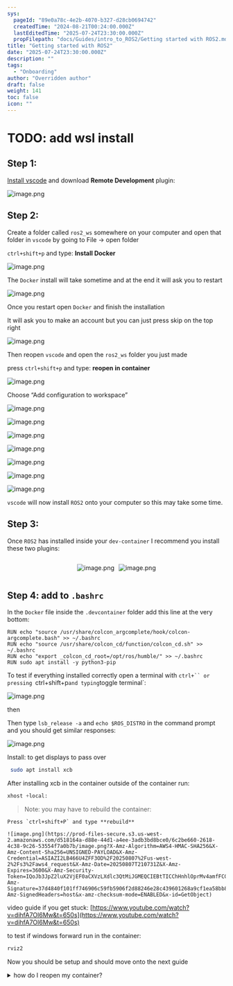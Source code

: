 ```yaml
---
sys:
  pageId: "89e0a78c-4e2b-4070-b327-d28cb0694742"
  createdTime: "2024-08-21T00:24:00.000Z"
  lastEditedTime: "2025-07-24T23:30:00.000Z"
  propFilepath: "docs/Guides/intro_to_ROS2/Getting started with ROS2.md"
title: "Getting started with ROS2"
date: "2025-07-24T23:30:00.000Z"
description: ""
tags:
  - "Onboarding"
author: "Overridden author"
draft: false
weight: 141
toc: false
icon: ""
---
```


# TODO: add wsl install

## Step 1:

[Install vscode](https://code.visualstudio.com/download) and download **Remote Development** plugin:

![image.png](https://prod-files-secure.s3.us-west-2.amazonaws.com/d518164a-d88e-44d1-a4ee-3adb3bd8bce0/efb52993-1881-4a40-b95e-6f020334f022/image.png?X-Amz-Algorithm=AWS4-HMAC-SHA256&X-Amz-Content-Sha256=UNSIGNED-PAYLOAD&X-Amz-Credential=ASIAZI2LB466TLP46VMU%2F20250807%2Fus-west-2%2Fs3%2Faws4_request&X-Amz-Date=20250807T210728Z&X-Amz-Expires=3600&X-Amz-Security-Token=IQoJb3JpZ2luX2VjEF0aCXVzLXdlc3QtMiJHMEUCIQDlFct2KmDtZmESagHvcNyiLKp76wfkSFfebSNPf%2FDRYAIgZUZzDs1bm0N4lHuY11hdr1ZQJi1cjKogWRiy%2BFEj1DcqiAQIlf%2F%2F%2F%2F%2F%2F%2F%2F%2F%2FARAAGgw2Mzc0MjMxODM4MDUiDHYheed5oY6kmdPGcircAxbg3owcgVvdKws2DgQ%2F9tg2tPtCmCNdNlI3TF1lfcrTpz7OpRSVw6QHGA9J7W2i25DngB1xnGSEYMVCbUpUntfI40Q%2F%2BezVggyRCJFJ0G1ygp5MG%2BSGv6YLtFoBab8oXzHki5spaeJhuwsUW2tNlbQPo%2FdrINIhK%2FNDH1xIvr8lM4TR7JF%2FhkaPL3o52Dhc0PARFKW8L%2B2rKBtkkCvUOSZT2yUufNk8zfizTDDEGNSgvBqsOp9eCtkZKgdSfn3qteViepyQy6Ju15sRre8tscRouVw9wxEDtgdWOIkH%2B0lLPnSQsfYxIZFT%2FJ3kiLqf8o3f0DmsgFFxvSdyKHEJffHaZYZl30dUFt6kUwPiDDwHgUHkUS37dKe%2FViNbz%2BR0Thjz5MBBBa2yfCsM0MBoHB%2FROF%2FyNGSe2lOdp%2FAYWweSXt9nr6c9Dujh3vGBq0CsRUjZWMLW%2FX1Cu9URJ7dYqk8DCWPtPJzVCgdB0N1qBi%2FOpXkOdGl10SfRm6k5yVSrDH7tW70qbKs76rWtobifX6uROvs0D8ShAJO6cccTI9YBM0hb8ENRBTpN8z7O%2FoKx7nNFtrBu8e1vZhZOfMjz7GXnaqHFv3neHuepc3qCqTcuLWxclIPXajqrQlC3ML%2BU1MQGOqUBGkxjKVE9jluodGRWOqWJ09EMIMYJsJFOrPl7NXNEqUjrPF%2F2H9GGlYL2ZQ1WJ%2FAmUWApb%2BJXTeKn4qheP4PC226XdYce2yhmljF7RriSJSFQjE%2B9o%2B%2Bd8X9OQQ%2FZ8%2BgRyd7E2GNyC7%2FQfgJrFv%2FPlNhVdgvjmRMeAByk%2Fo4zOIdLZJzyNjqPQgtPlhNQp00gqLhrBGuHyg%2FlOvUxO6epFeTsR%2BnH&X-Amz-Signature=e569cb68a3a934081b0a977e3b41e8aac9a47beafc83a644cf79ee94eb9d2615&X-Amz-SignedHeaders=host&x-amz-checksum-mode=ENABLED&x-id=GetObject)

## Step 2:

Create a folder called `ros2_ws` somewhere on your computer and open that folder in `vscode` by going to File → open folder 

`ctrl+shift+p` and type: **Install Docker**

![image.png](https://prod-files-secure.s3.us-west-2.amazonaws.com/d518164a-d88e-44d1-a4ee-3adb3bd8bce0/2269dc0e-1cd5-47ff-bceb-c04ad9b2eab0/image.png?X-Amz-Algorithm=AWS4-HMAC-SHA256&X-Amz-Content-Sha256=UNSIGNED-PAYLOAD&X-Amz-Credential=ASIAZI2LB466TLP46VMU%2F20250807%2Fus-west-2%2Fs3%2Faws4_request&X-Amz-Date=20250807T210728Z&X-Amz-Expires=3600&X-Amz-Security-Token=IQoJb3JpZ2luX2VjEF0aCXVzLXdlc3QtMiJHMEUCIQDlFct2KmDtZmESagHvcNyiLKp76wfkSFfebSNPf%2FDRYAIgZUZzDs1bm0N4lHuY11hdr1ZQJi1cjKogWRiy%2BFEj1DcqiAQIlf%2F%2F%2F%2F%2F%2F%2F%2F%2F%2FARAAGgw2Mzc0MjMxODM4MDUiDHYheed5oY6kmdPGcircAxbg3owcgVvdKws2DgQ%2F9tg2tPtCmCNdNlI3TF1lfcrTpz7OpRSVw6QHGA9J7W2i25DngB1xnGSEYMVCbUpUntfI40Q%2F%2BezVggyRCJFJ0G1ygp5MG%2BSGv6YLtFoBab8oXzHki5spaeJhuwsUW2tNlbQPo%2FdrINIhK%2FNDH1xIvr8lM4TR7JF%2FhkaPL3o52Dhc0PARFKW8L%2B2rKBtkkCvUOSZT2yUufNk8zfizTDDEGNSgvBqsOp9eCtkZKgdSfn3qteViepyQy6Ju15sRre8tscRouVw9wxEDtgdWOIkH%2B0lLPnSQsfYxIZFT%2FJ3kiLqf8o3f0DmsgFFxvSdyKHEJffHaZYZl30dUFt6kUwPiDDwHgUHkUS37dKe%2FViNbz%2BR0Thjz5MBBBa2yfCsM0MBoHB%2FROF%2FyNGSe2lOdp%2FAYWweSXt9nr6c9Dujh3vGBq0CsRUjZWMLW%2FX1Cu9URJ7dYqk8DCWPtPJzVCgdB0N1qBi%2FOpXkOdGl10SfRm6k5yVSrDH7tW70qbKs76rWtobifX6uROvs0D8ShAJO6cccTI9YBM0hb8ENRBTpN8z7O%2FoKx7nNFtrBu8e1vZhZOfMjz7GXnaqHFv3neHuepc3qCqTcuLWxclIPXajqrQlC3ML%2BU1MQGOqUBGkxjKVE9jluodGRWOqWJ09EMIMYJsJFOrPl7NXNEqUjrPF%2F2H9GGlYL2ZQ1WJ%2FAmUWApb%2BJXTeKn4qheP4PC226XdYce2yhmljF7RriSJSFQjE%2B9o%2B%2Bd8X9OQQ%2FZ8%2BgRyd7E2GNyC7%2FQfgJrFv%2FPlNhVdgvjmRMeAByk%2Fo4zOIdLZJzyNjqPQgtPlhNQp00gqLhrBGuHyg%2FlOvUxO6epFeTsR%2BnH&X-Amz-Signature=6511d0d4f983312e197bc3d81b938fecc8bea258431c00bbfd60543315590050&X-Amz-SignedHeaders=host&x-amz-checksum-mode=ENABLED&x-id=GetObject)

The `Docker` install will take sometime and at the end it will ask you to restart

![image.png](https://prod-files-secure.s3.us-west-2.amazonaws.com/d518164a-d88e-44d1-a4ee-3adb3bd8bce0/ed233f78-be33-4b1f-b89c-9c346c0e961e/image.png?X-Amz-Algorithm=AWS4-HMAC-SHA256&X-Amz-Content-Sha256=UNSIGNED-PAYLOAD&X-Amz-Credential=ASIAZI2LB466TLP46VMU%2F20250807%2Fus-west-2%2Fs3%2Faws4_request&X-Amz-Date=20250807T210728Z&X-Amz-Expires=3600&X-Amz-Security-Token=IQoJb3JpZ2luX2VjEF0aCXVzLXdlc3QtMiJHMEUCIQDlFct2KmDtZmESagHvcNyiLKp76wfkSFfebSNPf%2FDRYAIgZUZzDs1bm0N4lHuY11hdr1ZQJi1cjKogWRiy%2BFEj1DcqiAQIlf%2F%2F%2F%2F%2F%2F%2F%2F%2F%2FARAAGgw2Mzc0MjMxODM4MDUiDHYheed5oY6kmdPGcircAxbg3owcgVvdKws2DgQ%2F9tg2tPtCmCNdNlI3TF1lfcrTpz7OpRSVw6QHGA9J7W2i25DngB1xnGSEYMVCbUpUntfI40Q%2F%2BezVggyRCJFJ0G1ygp5MG%2BSGv6YLtFoBab8oXzHki5spaeJhuwsUW2tNlbQPo%2FdrINIhK%2FNDH1xIvr8lM4TR7JF%2FhkaPL3o52Dhc0PARFKW8L%2B2rKBtkkCvUOSZT2yUufNk8zfizTDDEGNSgvBqsOp9eCtkZKgdSfn3qteViepyQy6Ju15sRre8tscRouVw9wxEDtgdWOIkH%2B0lLPnSQsfYxIZFT%2FJ3kiLqf8o3f0DmsgFFxvSdyKHEJffHaZYZl30dUFt6kUwPiDDwHgUHkUS37dKe%2FViNbz%2BR0Thjz5MBBBa2yfCsM0MBoHB%2FROF%2FyNGSe2lOdp%2FAYWweSXt9nr6c9Dujh3vGBq0CsRUjZWMLW%2FX1Cu9URJ7dYqk8DCWPtPJzVCgdB0N1qBi%2FOpXkOdGl10SfRm6k5yVSrDH7tW70qbKs76rWtobifX6uROvs0D8ShAJO6cccTI9YBM0hb8ENRBTpN8z7O%2FoKx7nNFtrBu8e1vZhZOfMjz7GXnaqHFv3neHuepc3qCqTcuLWxclIPXajqrQlC3ML%2BU1MQGOqUBGkxjKVE9jluodGRWOqWJ09EMIMYJsJFOrPl7NXNEqUjrPF%2F2H9GGlYL2ZQ1WJ%2FAmUWApb%2BJXTeKn4qheP4PC226XdYce2yhmljF7RriSJSFQjE%2B9o%2B%2Bd8X9OQQ%2FZ8%2BgRyd7E2GNyC7%2FQfgJrFv%2FPlNhVdgvjmRMeAByk%2Fo4zOIdLZJzyNjqPQgtPlhNQp00gqLhrBGuHyg%2FlOvUxO6epFeTsR%2BnH&X-Amz-Signature=821a993b516284091c0af7682f64e6b7cb99ec42c900a4f900e33197c3e43c57&X-Amz-SignedHeaders=host&x-amz-checksum-mode=ENABLED&x-id=GetObject)

Once you restart open `Docker` and finish the installation

It will ask you to make an account but you can just press skip on the top right

![image.png](https://prod-files-secure.s3.us-west-2.amazonaws.com/d518164a-d88e-44d1-a4ee-3adb3bd8bce0/21010ad9-1659-4fd9-9f59-9932a09b2a3d/image.png?X-Amz-Algorithm=AWS4-HMAC-SHA256&X-Amz-Content-Sha256=UNSIGNED-PAYLOAD&X-Amz-Credential=ASIAZI2LB466TLP46VMU%2F20250807%2Fus-west-2%2Fs3%2Faws4_request&X-Amz-Date=20250807T210728Z&X-Amz-Expires=3600&X-Amz-Security-Token=IQoJb3JpZ2luX2VjEF0aCXVzLXdlc3QtMiJHMEUCIQDlFct2KmDtZmESagHvcNyiLKp76wfkSFfebSNPf%2FDRYAIgZUZzDs1bm0N4lHuY11hdr1ZQJi1cjKogWRiy%2BFEj1DcqiAQIlf%2F%2F%2F%2F%2F%2F%2F%2F%2F%2FARAAGgw2Mzc0MjMxODM4MDUiDHYheed5oY6kmdPGcircAxbg3owcgVvdKws2DgQ%2F9tg2tPtCmCNdNlI3TF1lfcrTpz7OpRSVw6QHGA9J7W2i25DngB1xnGSEYMVCbUpUntfI40Q%2F%2BezVggyRCJFJ0G1ygp5MG%2BSGv6YLtFoBab8oXzHki5spaeJhuwsUW2tNlbQPo%2FdrINIhK%2FNDH1xIvr8lM4TR7JF%2FhkaPL3o52Dhc0PARFKW8L%2B2rKBtkkCvUOSZT2yUufNk8zfizTDDEGNSgvBqsOp9eCtkZKgdSfn3qteViepyQy6Ju15sRre8tscRouVw9wxEDtgdWOIkH%2B0lLPnSQsfYxIZFT%2FJ3kiLqf8o3f0DmsgFFxvSdyKHEJffHaZYZl30dUFt6kUwPiDDwHgUHkUS37dKe%2FViNbz%2BR0Thjz5MBBBa2yfCsM0MBoHB%2FROF%2FyNGSe2lOdp%2FAYWweSXt9nr6c9Dujh3vGBq0CsRUjZWMLW%2FX1Cu9URJ7dYqk8DCWPtPJzVCgdB0N1qBi%2FOpXkOdGl10SfRm6k5yVSrDH7tW70qbKs76rWtobifX6uROvs0D8ShAJO6cccTI9YBM0hb8ENRBTpN8z7O%2FoKx7nNFtrBu8e1vZhZOfMjz7GXnaqHFv3neHuepc3qCqTcuLWxclIPXajqrQlC3ML%2BU1MQGOqUBGkxjKVE9jluodGRWOqWJ09EMIMYJsJFOrPl7NXNEqUjrPF%2F2H9GGlYL2ZQ1WJ%2FAmUWApb%2BJXTeKn4qheP4PC226XdYce2yhmljF7RriSJSFQjE%2B9o%2B%2Bd8X9OQQ%2FZ8%2BgRyd7E2GNyC7%2FQfgJrFv%2FPlNhVdgvjmRMeAByk%2Fo4zOIdLZJzyNjqPQgtPlhNQp00gqLhrBGuHyg%2FlOvUxO6epFeTsR%2BnH&X-Amz-Signature=30e492e5601bf329ad69b606d996ab314ef14a0e2bb76764911a3fde34e9cf3a&X-Amz-SignedHeaders=host&x-amz-checksum-mode=ENABLED&x-id=GetObject)

Then reopen `vscode` and open the `ros2_ws` folder you just made

press `ctrl+shift+p` and type: **reopen in container**

![image.png](https://prod-files-secure.s3.us-west-2.amazonaws.com/d518164a-d88e-44d1-a4ee-3adb3bd8bce0/4e93b8c2-41ad-488c-8095-c74205196118/image.png?X-Amz-Algorithm=AWS4-HMAC-SHA256&X-Amz-Content-Sha256=UNSIGNED-PAYLOAD&X-Amz-Credential=ASIAZI2LB466TLP46VMU%2F20250807%2Fus-west-2%2Fs3%2Faws4_request&X-Amz-Date=20250807T210728Z&X-Amz-Expires=3600&X-Amz-Security-Token=IQoJb3JpZ2luX2VjEF0aCXVzLXdlc3QtMiJHMEUCIQDlFct2KmDtZmESagHvcNyiLKp76wfkSFfebSNPf%2FDRYAIgZUZzDs1bm0N4lHuY11hdr1ZQJi1cjKogWRiy%2BFEj1DcqiAQIlf%2F%2F%2F%2F%2F%2F%2F%2F%2F%2FARAAGgw2Mzc0MjMxODM4MDUiDHYheed5oY6kmdPGcircAxbg3owcgVvdKws2DgQ%2F9tg2tPtCmCNdNlI3TF1lfcrTpz7OpRSVw6QHGA9J7W2i25DngB1xnGSEYMVCbUpUntfI40Q%2F%2BezVggyRCJFJ0G1ygp5MG%2BSGv6YLtFoBab8oXzHki5spaeJhuwsUW2tNlbQPo%2FdrINIhK%2FNDH1xIvr8lM4TR7JF%2FhkaPL3o52Dhc0PARFKW8L%2B2rKBtkkCvUOSZT2yUufNk8zfizTDDEGNSgvBqsOp9eCtkZKgdSfn3qteViepyQy6Ju15sRre8tscRouVw9wxEDtgdWOIkH%2B0lLPnSQsfYxIZFT%2FJ3kiLqf8o3f0DmsgFFxvSdyKHEJffHaZYZl30dUFt6kUwPiDDwHgUHkUS37dKe%2FViNbz%2BR0Thjz5MBBBa2yfCsM0MBoHB%2FROF%2FyNGSe2lOdp%2FAYWweSXt9nr6c9Dujh3vGBq0CsRUjZWMLW%2FX1Cu9URJ7dYqk8DCWPtPJzVCgdB0N1qBi%2FOpXkOdGl10SfRm6k5yVSrDH7tW70qbKs76rWtobifX6uROvs0D8ShAJO6cccTI9YBM0hb8ENRBTpN8z7O%2FoKx7nNFtrBu8e1vZhZOfMjz7GXnaqHFv3neHuepc3qCqTcuLWxclIPXajqrQlC3ML%2BU1MQGOqUBGkxjKVE9jluodGRWOqWJ09EMIMYJsJFOrPl7NXNEqUjrPF%2F2H9GGlYL2ZQ1WJ%2FAmUWApb%2BJXTeKn4qheP4PC226XdYce2yhmljF7RriSJSFQjE%2B9o%2B%2Bd8X9OQQ%2FZ8%2BgRyd7E2GNyC7%2FQfgJrFv%2FPlNhVdgvjmRMeAByk%2Fo4zOIdLZJzyNjqPQgtPlhNQp00gqLhrBGuHyg%2FlOvUxO6epFeTsR%2BnH&X-Amz-Signature=fd941e1e912a38f0b98082c0800d3bbab1b9006973e0df2070dec96c65b733d8&X-Amz-SignedHeaders=host&x-amz-checksum-mode=ENABLED&x-id=GetObject)

Choose “Add configuration to workspace”

![image.png](https://prod-files-secure.s3.us-west-2.amazonaws.com/d518164a-d88e-44d1-a4ee-3adb3bd8bce0/9560b282-5060-4989-ba37-97e7b2c22476/image.png?X-Amz-Algorithm=AWS4-HMAC-SHA256&X-Amz-Content-Sha256=UNSIGNED-PAYLOAD&X-Amz-Credential=ASIAZI2LB466TLP46VMU%2F20250807%2Fus-west-2%2Fs3%2Faws4_request&X-Amz-Date=20250807T210728Z&X-Amz-Expires=3600&X-Amz-Security-Token=IQoJb3JpZ2luX2VjEF0aCXVzLXdlc3QtMiJHMEUCIQDlFct2KmDtZmESagHvcNyiLKp76wfkSFfebSNPf%2FDRYAIgZUZzDs1bm0N4lHuY11hdr1ZQJi1cjKogWRiy%2BFEj1DcqiAQIlf%2F%2F%2F%2F%2F%2F%2F%2F%2F%2FARAAGgw2Mzc0MjMxODM4MDUiDHYheed5oY6kmdPGcircAxbg3owcgVvdKws2DgQ%2F9tg2tPtCmCNdNlI3TF1lfcrTpz7OpRSVw6QHGA9J7W2i25DngB1xnGSEYMVCbUpUntfI40Q%2F%2BezVggyRCJFJ0G1ygp5MG%2BSGv6YLtFoBab8oXzHki5spaeJhuwsUW2tNlbQPo%2FdrINIhK%2FNDH1xIvr8lM4TR7JF%2FhkaPL3o52Dhc0PARFKW8L%2B2rKBtkkCvUOSZT2yUufNk8zfizTDDEGNSgvBqsOp9eCtkZKgdSfn3qteViepyQy6Ju15sRre8tscRouVw9wxEDtgdWOIkH%2B0lLPnSQsfYxIZFT%2FJ3kiLqf8o3f0DmsgFFxvSdyKHEJffHaZYZl30dUFt6kUwPiDDwHgUHkUS37dKe%2FViNbz%2BR0Thjz5MBBBa2yfCsM0MBoHB%2FROF%2FyNGSe2lOdp%2FAYWweSXt9nr6c9Dujh3vGBq0CsRUjZWMLW%2FX1Cu9URJ7dYqk8DCWPtPJzVCgdB0N1qBi%2FOpXkOdGl10SfRm6k5yVSrDH7tW70qbKs76rWtobifX6uROvs0D8ShAJO6cccTI9YBM0hb8ENRBTpN8z7O%2FoKx7nNFtrBu8e1vZhZOfMjz7GXnaqHFv3neHuepc3qCqTcuLWxclIPXajqrQlC3ML%2BU1MQGOqUBGkxjKVE9jluodGRWOqWJ09EMIMYJsJFOrPl7NXNEqUjrPF%2F2H9GGlYL2ZQ1WJ%2FAmUWApb%2BJXTeKn4qheP4PC226XdYce2yhmljF7RriSJSFQjE%2B9o%2B%2Bd8X9OQQ%2FZ8%2BgRyd7E2GNyC7%2FQfgJrFv%2FPlNhVdgvjmRMeAByk%2Fo4zOIdLZJzyNjqPQgtPlhNQp00gqLhrBGuHyg%2FlOvUxO6epFeTsR%2BnH&X-Amz-Signature=82ada92f597b68ff59130225d5e91f84e30c84542cbd8d15456baab01d94c156&X-Amz-SignedHeaders=host&x-amz-checksum-mode=ENABLED&x-id=GetObject)

![image.png](https://prod-files-secure.s3.us-west-2.amazonaws.com/d518164a-d88e-44d1-a4ee-3adb3bd8bce0/2ee63f81-886b-48e8-a553-dc6e5eac99e4/image.png?X-Amz-Algorithm=AWS4-HMAC-SHA256&X-Amz-Content-Sha256=UNSIGNED-PAYLOAD&X-Amz-Credential=ASIAZI2LB466TLP46VMU%2F20250807%2Fus-west-2%2Fs3%2Faws4_request&X-Amz-Date=20250807T210728Z&X-Amz-Expires=3600&X-Amz-Security-Token=IQoJb3JpZ2luX2VjEF0aCXVzLXdlc3QtMiJHMEUCIQDlFct2KmDtZmESagHvcNyiLKp76wfkSFfebSNPf%2FDRYAIgZUZzDs1bm0N4lHuY11hdr1ZQJi1cjKogWRiy%2BFEj1DcqiAQIlf%2F%2F%2F%2F%2F%2F%2F%2F%2F%2FARAAGgw2Mzc0MjMxODM4MDUiDHYheed5oY6kmdPGcircAxbg3owcgVvdKws2DgQ%2F9tg2tPtCmCNdNlI3TF1lfcrTpz7OpRSVw6QHGA9J7W2i25DngB1xnGSEYMVCbUpUntfI40Q%2F%2BezVggyRCJFJ0G1ygp5MG%2BSGv6YLtFoBab8oXzHki5spaeJhuwsUW2tNlbQPo%2FdrINIhK%2FNDH1xIvr8lM4TR7JF%2FhkaPL3o52Dhc0PARFKW8L%2B2rKBtkkCvUOSZT2yUufNk8zfizTDDEGNSgvBqsOp9eCtkZKgdSfn3qteViepyQy6Ju15sRre8tscRouVw9wxEDtgdWOIkH%2B0lLPnSQsfYxIZFT%2FJ3kiLqf8o3f0DmsgFFxvSdyKHEJffHaZYZl30dUFt6kUwPiDDwHgUHkUS37dKe%2FViNbz%2BR0Thjz5MBBBa2yfCsM0MBoHB%2FROF%2FyNGSe2lOdp%2FAYWweSXt9nr6c9Dujh3vGBq0CsRUjZWMLW%2FX1Cu9URJ7dYqk8DCWPtPJzVCgdB0N1qBi%2FOpXkOdGl10SfRm6k5yVSrDH7tW70qbKs76rWtobifX6uROvs0D8ShAJO6cccTI9YBM0hb8ENRBTpN8z7O%2FoKx7nNFtrBu8e1vZhZOfMjz7GXnaqHFv3neHuepc3qCqTcuLWxclIPXajqrQlC3ML%2BU1MQGOqUBGkxjKVE9jluodGRWOqWJ09EMIMYJsJFOrPl7NXNEqUjrPF%2F2H9GGlYL2ZQ1WJ%2FAmUWApb%2BJXTeKn4qheP4PC226XdYce2yhmljF7RriSJSFQjE%2B9o%2B%2Bd8X9OQQ%2FZ8%2BgRyd7E2GNyC7%2FQfgJrFv%2FPlNhVdgvjmRMeAByk%2Fo4zOIdLZJzyNjqPQgtPlhNQp00gqLhrBGuHyg%2FlOvUxO6epFeTsR%2BnH&X-Amz-Signature=36aaba9a832aa884b763b4309d25ae7f57fe82a9513887fe0856d8c54e1b34fc&X-Amz-SignedHeaders=host&x-amz-checksum-mode=ENABLED&x-id=GetObject)

![image.png](https://prod-files-secure.s3.us-west-2.amazonaws.com/d518164a-d88e-44d1-a4ee-3adb3bd8bce0/e0fd626c-c8b6-4b2c-95d1-fa4c26514504/image.png?X-Amz-Algorithm=AWS4-HMAC-SHA256&X-Amz-Content-Sha256=UNSIGNED-PAYLOAD&X-Amz-Credential=ASIAZI2LB466TLP46VMU%2F20250807%2Fus-west-2%2Fs3%2Faws4_request&X-Amz-Date=20250807T210728Z&X-Amz-Expires=3600&X-Amz-Security-Token=IQoJb3JpZ2luX2VjEF0aCXVzLXdlc3QtMiJHMEUCIQDlFct2KmDtZmESagHvcNyiLKp76wfkSFfebSNPf%2FDRYAIgZUZzDs1bm0N4lHuY11hdr1ZQJi1cjKogWRiy%2BFEj1DcqiAQIlf%2F%2F%2F%2F%2F%2F%2F%2F%2F%2FARAAGgw2Mzc0MjMxODM4MDUiDHYheed5oY6kmdPGcircAxbg3owcgVvdKws2DgQ%2F9tg2tPtCmCNdNlI3TF1lfcrTpz7OpRSVw6QHGA9J7W2i25DngB1xnGSEYMVCbUpUntfI40Q%2F%2BezVggyRCJFJ0G1ygp5MG%2BSGv6YLtFoBab8oXzHki5spaeJhuwsUW2tNlbQPo%2FdrINIhK%2FNDH1xIvr8lM4TR7JF%2FhkaPL3o52Dhc0PARFKW8L%2B2rKBtkkCvUOSZT2yUufNk8zfizTDDEGNSgvBqsOp9eCtkZKgdSfn3qteViepyQy6Ju15sRre8tscRouVw9wxEDtgdWOIkH%2B0lLPnSQsfYxIZFT%2FJ3kiLqf8o3f0DmsgFFxvSdyKHEJffHaZYZl30dUFt6kUwPiDDwHgUHkUS37dKe%2FViNbz%2BR0Thjz5MBBBa2yfCsM0MBoHB%2FROF%2FyNGSe2lOdp%2FAYWweSXt9nr6c9Dujh3vGBq0CsRUjZWMLW%2FX1Cu9URJ7dYqk8DCWPtPJzVCgdB0N1qBi%2FOpXkOdGl10SfRm6k5yVSrDH7tW70qbKs76rWtobifX6uROvs0D8ShAJO6cccTI9YBM0hb8ENRBTpN8z7O%2FoKx7nNFtrBu8e1vZhZOfMjz7GXnaqHFv3neHuepc3qCqTcuLWxclIPXajqrQlC3ML%2BU1MQGOqUBGkxjKVE9jluodGRWOqWJ09EMIMYJsJFOrPl7NXNEqUjrPF%2F2H9GGlYL2ZQ1WJ%2FAmUWApb%2BJXTeKn4qheP4PC226XdYce2yhmljF7RriSJSFQjE%2B9o%2B%2Bd8X9OQQ%2FZ8%2BgRyd7E2GNyC7%2FQfgJrFv%2FPlNhVdgvjmRMeAByk%2Fo4zOIdLZJzyNjqPQgtPlhNQp00gqLhrBGuHyg%2FlOvUxO6epFeTsR%2BnH&X-Amz-Signature=5e6eaded45f5c95a3f6671e1f2164ccef631621d9e9a8f6fc994115856176252&X-Amz-SignedHeaders=host&x-amz-checksum-mode=ENABLED&x-id=GetObject)

![image.png](https://prod-files-secure.s3.us-west-2.amazonaws.com/d518164a-d88e-44d1-a4ee-3adb3bd8bce0/a2e13f50-d2ab-4719-a4c2-7ced634bfc9d/image.png?X-Amz-Algorithm=AWS4-HMAC-SHA256&X-Amz-Content-Sha256=UNSIGNED-PAYLOAD&X-Amz-Credential=ASIAZI2LB466TLP46VMU%2F20250807%2Fus-west-2%2Fs3%2Faws4_request&X-Amz-Date=20250807T210728Z&X-Amz-Expires=3600&X-Amz-Security-Token=IQoJb3JpZ2luX2VjEF0aCXVzLXdlc3QtMiJHMEUCIQDlFct2KmDtZmESagHvcNyiLKp76wfkSFfebSNPf%2FDRYAIgZUZzDs1bm0N4lHuY11hdr1ZQJi1cjKogWRiy%2BFEj1DcqiAQIlf%2F%2F%2F%2F%2F%2F%2F%2F%2F%2FARAAGgw2Mzc0MjMxODM4MDUiDHYheed5oY6kmdPGcircAxbg3owcgVvdKws2DgQ%2F9tg2tPtCmCNdNlI3TF1lfcrTpz7OpRSVw6QHGA9J7W2i25DngB1xnGSEYMVCbUpUntfI40Q%2F%2BezVggyRCJFJ0G1ygp5MG%2BSGv6YLtFoBab8oXzHki5spaeJhuwsUW2tNlbQPo%2FdrINIhK%2FNDH1xIvr8lM4TR7JF%2FhkaPL3o52Dhc0PARFKW8L%2B2rKBtkkCvUOSZT2yUufNk8zfizTDDEGNSgvBqsOp9eCtkZKgdSfn3qteViepyQy6Ju15sRre8tscRouVw9wxEDtgdWOIkH%2B0lLPnSQsfYxIZFT%2FJ3kiLqf8o3f0DmsgFFxvSdyKHEJffHaZYZl30dUFt6kUwPiDDwHgUHkUS37dKe%2FViNbz%2BR0Thjz5MBBBa2yfCsM0MBoHB%2FROF%2FyNGSe2lOdp%2FAYWweSXt9nr6c9Dujh3vGBq0CsRUjZWMLW%2FX1Cu9URJ7dYqk8DCWPtPJzVCgdB0N1qBi%2FOpXkOdGl10SfRm6k5yVSrDH7tW70qbKs76rWtobifX6uROvs0D8ShAJO6cccTI9YBM0hb8ENRBTpN8z7O%2FoKx7nNFtrBu8e1vZhZOfMjz7GXnaqHFv3neHuepc3qCqTcuLWxclIPXajqrQlC3ML%2BU1MQGOqUBGkxjKVE9jluodGRWOqWJ09EMIMYJsJFOrPl7NXNEqUjrPF%2F2H9GGlYL2ZQ1WJ%2FAmUWApb%2BJXTeKn4qheP4PC226XdYce2yhmljF7RriSJSFQjE%2B9o%2B%2Bd8X9OQQ%2FZ8%2BgRyd7E2GNyC7%2FQfgJrFv%2FPlNhVdgvjmRMeAByk%2Fo4zOIdLZJzyNjqPQgtPlhNQp00gqLhrBGuHyg%2FlOvUxO6epFeTsR%2BnH&X-Amz-Signature=5aba85dd3ec0498ddd412a97820ebfebe2f5630485ee943231ace13d1a9b4550&X-Amz-SignedHeaders=host&x-amz-checksum-mode=ENABLED&x-id=GetObject)

![image.png](https://prod-files-secure.s3.us-west-2.amazonaws.com/d518164a-d88e-44d1-a4ee-3adb3bd8bce0/6cc478ad-aaba-4bf7-9fcc-403277ab896c/image.png?X-Amz-Algorithm=AWS4-HMAC-SHA256&X-Amz-Content-Sha256=UNSIGNED-PAYLOAD&X-Amz-Credential=ASIAZI2LB466TLP46VMU%2F20250807%2Fus-west-2%2Fs3%2Faws4_request&X-Amz-Date=20250807T210728Z&X-Amz-Expires=3600&X-Amz-Security-Token=IQoJb3JpZ2luX2VjEF0aCXVzLXdlc3QtMiJHMEUCIQDlFct2KmDtZmESagHvcNyiLKp76wfkSFfebSNPf%2FDRYAIgZUZzDs1bm0N4lHuY11hdr1ZQJi1cjKogWRiy%2BFEj1DcqiAQIlf%2F%2F%2F%2F%2F%2F%2F%2F%2F%2FARAAGgw2Mzc0MjMxODM4MDUiDHYheed5oY6kmdPGcircAxbg3owcgVvdKws2DgQ%2F9tg2tPtCmCNdNlI3TF1lfcrTpz7OpRSVw6QHGA9J7W2i25DngB1xnGSEYMVCbUpUntfI40Q%2F%2BezVggyRCJFJ0G1ygp5MG%2BSGv6YLtFoBab8oXzHki5spaeJhuwsUW2tNlbQPo%2FdrINIhK%2FNDH1xIvr8lM4TR7JF%2FhkaPL3o52Dhc0PARFKW8L%2B2rKBtkkCvUOSZT2yUufNk8zfizTDDEGNSgvBqsOp9eCtkZKgdSfn3qteViepyQy6Ju15sRre8tscRouVw9wxEDtgdWOIkH%2B0lLPnSQsfYxIZFT%2FJ3kiLqf8o3f0DmsgFFxvSdyKHEJffHaZYZl30dUFt6kUwPiDDwHgUHkUS37dKe%2FViNbz%2BR0Thjz5MBBBa2yfCsM0MBoHB%2FROF%2FyNGSe2lOdp%2FAYWweSXt9nr6c9Dujh3vGBq0CsRUjZWMLW%2FX1Cu9URJ7dYqk8DCWPtPJzVCgdB0N1qBi%2FOpXkOdGl10SfRm6k5yVSrDH7tW70qbKs76rWtobifX6uROvs0D8ShAJO6cccTI9YBM0hb8ENRBTpN8z7O%2FoKx7nNFtrBu8e1vZhZOfMjz7GXnaqHFv3neHuepc3qCqTcuLWxclIPXajqrQlC3ML%2BU1MQGOqUBGkxjKVE9jluodGRWOqWJ09EMIMYJsJFOrPl7NXNEqUjrPF%2F2H9GGlYL2ZQ1WJ%2FAmUWApb%2BJXTeKn4qheP4PC226XdYce2yhmljF7RriSJSFQjE%2B9o%2B%2Bd8X9OQQ%2FZ8%2BgRyd7E2GNyC7%2FQfgJrFv%2FPlNhVdgvjmRMeAByk%2Fo4zOIdLZJzyNjqPQgtPlhNQp00gqLhrBGuHyg%2FlOvUxO6epFeTsR%2BnH&X-Amz-Signature=a0bdcc8dbd7e60f34987bbe3bd5ed0279e6d5c9bd84a04751c642dfcd6ea7b6a&X-Amz-SignedHeaders=host&x-amz-checksum-mode=ENABLED&x-id=GetObject)

![image.png](https://prod-files-secure.s3.us-west-2.amazonaws.com/d518164a-d88e-44d1-a4ee-3adb3bd8bce0/53255b28-f75e-430f-b9e3-c0ac8577e42b/image.png?X-Amz-Algorithm=AWS4-HMAC-SHA256&X-Amz-Content-Sha256=UNSIGNED-PAYLOAD&X-Amz-Credential=ASIAZI2LB466TLP46VMU%2F20250807%2Fus-west-2%2Fs3%2Faws4_request&X-Amz-Date=20250807T210728Z&X-Amz-Expires=3600&X-Amz-Security-Token=IQoJb3JpZ2luX2VjEF0aCXVzLXdlc3QtMiJHMEUCIQDlFct2KmDtZmESagHvcNyiLKp76wfkSFfebSNPf%2FDRYAIgZUZzDs1bm0N4lHuY11hdr1ZQJi1cjKogWRiy%2BFEj1DcqiAQIlf%2F%2F%2F%2F%2F%2F%2F%2F%2F%2FARAAGgw2Mzc0MjMxODM4MDUiDHYheed5oY6kmdPGcircAxbg3owcgVvdKws2DgQ%2F9tg2tPtCmCNdNlI3TF1lfcrTpz7OpRSVw6QHGA9J7W2i25DngB1xnGSEYMVCbUpUntfI40Q%2F%2BezVggyRCJFJ0G1ygp5MG%2BSGv6YLtFoBab8oXzHki5spaeJhuwsUW2tNlbQPo%2FdrINIhK%2FNDH1xIvr8lM4TR7JF%2FhkaPL3o52Dhc0PARFKW8L%2B2rKBtkkCvUOSZT2yUufNk8zfizTDDEGNSgvBqsOp9eCtkZKgdSfn3qteViepyQy6Ju15sRre8tscRouVw9wxEDtgdWOIkH%2B0lLPnSQsfYxIZFT%2FJ3kiLqf8o3f0DmsgFFxvSdyKHEJffHaZYZl30dUFt6kUwPiDDwHgUHkUS37dKe%2FViNbz%2BR0Thjz5MBBBa2yfCsM0MBoHB%2FROF%2FyNGSe2lOdp%2FAYWweSXt9nr6c9Dujh3vGBq0CsRUjZWMLW%2FX1Cu9URJ7dYqk8DCWPtPJzVCgdB0N1qBi%2FOpXkOdGl10SfRm6k5yVSrDH7tW70qbKs76rWtobifX6uROvs0D8ShAJO6cccTI9YBM0hb8ENRBTpN8z7O%2FoKx7nNFtrBu8e1vZhZOfMjz7GXnaqHFv3neHuepc3qCqTcuLWxclIPXajqrQlC3ML%2BU1MQGOqUBGkxjKVE9jluodGRWOqWJ09EMIMYJsJFOrPl7NXNEqUjrPF%2F2H9GGlYL2ZQ1WJ%2FAmUWApb%2BJXTeKn4qheP4PC226XdYce2yhmljF7RriSJSFQjE%2B9o%2B%2Bd8X9OQQ%2FZ8%2BgRyd7E2GNyC7%2FQfgJrFv%2FPlNhVdgvjmRMeAByk%2Fo4zOIdLZJzyNjqPQgtPlhNQp00gqLhrBGuHyg%2FlOvUxO6epFeTsR%2BnH&X-Amz-Signature=914d937833fc47ad76d432feac35f6ccbd29d5e62fa9002f180f3a70ea265230&X-Amz-SignedHeaders=host&x-amz-checksum-mode=ENABLED&x-id=GetObject)

![image.png](https://prod-files-secure.s3.us-west-2.amazonaws.com/d518164a-d88e-44d1-a4ee-3adb3bd8bce0/7c562767-5af9-4ffb-97d1-327bcdf4ee00/image.png?X-Amz-Algorithm=AWS4-HMAC-SHA256&X-Amz-Content-Sha256=UNSIGNED-PAYLOAD&X-Amz-Credential=ASIAZI2LB466TLP46VMU%2F20250807%2Fus-west-2%2Fs3%2Faws4_request&X-Amz-Date=20250807T210728Z&X-Amz-Expires=3600&X-Amz-Security-Token=IQoJb3JpZ2luX2VjEF0aCXVzLXdlc3QtMiJHMEUCIQDlFct2KmDtZmESagHvcNyiLKp76wfkSFfebSNPf%2FDRYAIgZUZzDs1bm0N4lHuY11hdr1ZQJi1cjKogWRiy%2BFEj1DcqiAQIlf%2F%2F%2F%2F%2F%2F%2F%2F%2F%2FARAAGgw2Mzc0MjMxODM4MDUiDHYheed5oY6kmdPGcircAxbg3owcgVvdKws2DgQ%2F9tg2tPtCmCNdNlI3TF1lfcrTpz7OpRSVw6QHGA9J7W2i25DngB1xnGSEYMVCbUpUntfI40Q%2F%2BezVggyRCJFJ0G1ygp5MG%2BSGv6YLtFoBab8oXzHki5spaeJhuwsUW2tNlbQPo%2FdrINIhK%2FNDH1xIvr8lM4TR7JF%2FhkaPL3o52Dhc0PARFKW8L%2B2rKBtkkCvUOSZT2yUufNk8zfizTDDEGNSgvBqsOp9eCtkZKgdSfn3qteViepyQy6Ju15sRre8tscRouVw9wxEDtgdWOIkH%2B0lLPnSQsfYxIZFT%2FJ3kiLqf8o3f0DmsgFFxvSdyKHEJffHaZYZl30dUFt6kUwPiDDwHgUHkUS37dKe%2FViNbz%2BR0Thjz5MBBBa2yfCsM0MBoHB%2FROF%2FyNGSe2lOdp%2FAYWweSXt9nr6c9Dujh3vGBq0CsRUjZWMLW%2FX1Cu9URJ7dYqk8DCWPtPJzVCgdB0N1qBi%2FOpXkOdGl10SfRm6k5yVSrDH7tW70qbKs76rWtobifX6uROvs0D8ShAJO6cccTI9YBM0hb8ENRBTpN8z7O%2FoKx7nNFtrBu8e1vZhZOfMjz7GXnaqHFv3neHuepc3qCqTcuLWxclIPXajqrQlC3ML%2BU1MQGOqUBGkxjKVE9jluodGRWOqWJ09EMIMYJsJFOrPl7NXNEqUjrPF%2F2H9GGlYL2ZQ1WJ%2FAmUWApb%2BJXTeKn4qheP4PC226XdYce2yhmljF7RriSJSFQjE%2B9o%2B%2Bd8X9OQQ%2FZ8%2BgRyd7E2GNyC7%2FQfgJrFv%2FPlNhVdgvjmRMeAByk%2Fo4zOIdLZJzyNjqPQgtPlhNQp00gqLhrBGuHyg%2FlOvUxO6epFeTsR%2BnH&X-Amz-Signature=75e6e458f4e4108b8ad280a7e4bd546ff427fea1d22e48692665c94d808649fd&X-Amz-SignedHeaders=host&x-amz-checksum-mode=ENABLED&x-id=GetObject)

`vscode` will now install `ROS2` onto your computer so this may take some time.

## Step 3:

Once `ROS2` has installed inside your `dev-container` I recommend you install these two plugins:

<div style="display: flex;flex-direction: row; column-gap:10px; max-width: 630px;justify-content: center;">
<div>

![image.png](https://prod-files-secure.s3.us-west-2.amazonaws.com/d518164a-d88e-44d1-a4ee-3adb3bd8bce0/3fc3d550-5a54-4ba1-ba6b-faa01cdb7369/image.png?X-Amz-Algorithm=AWS4-HMAC-SHA256&X-Amz-Content-Sha256=UNSIGNED-PAYLOAD&X-Amz-Credential=ASIAZI2LB4665RTCNIUZ%2F20250807%2Fus-west-2%2Fs3%2Faws4_request&X-Amz-Date=20250807T210731Z&X-Amz-Expires=3600&X-Amz-Security-Token=IQoJb3JpZ2luX2VjEFwaCXVzLXdlc3QtMiJGMEQCIEEbyDsYWZGXKP22Dc5ICCSLhMUP4z%2B%2F2TJA4b5Myqn5AiAbomY6rSQvkYKL4T9a9Q8gKYT1dtFz%2Bjj%2FbqYkDgT1%2FyqIBAiV%2F%2F%2F%2F%2F%2F%2F%2F%2F%2F8BEAAaDDYzNzQyMzE4MzgwNSIMkYCiOKYT6LzaG3YpKtwDjnMWr%2FJ83O2kiHtU4hpogrDRulhqbDog3dnrp1zfkx%2FHTIGYFEUC08Gd2LUnYzdc0hfCVx3w%2BNRkQifzgblAmGBkO%2FkAox%2B80QdM66jcEaNSHFJ5w6Mng8M8hJXMjYg9%2BgaeZR7APRdC5KC9OR47EZcKeu8Y64Sgp8b5neuNTTBd9R3JefXhsAoqOH%2F0a0ars9AX%2BgNuetAjjLA6GcC2YBjzPiMRHH3D6%2FZq3vsd6KmUvnu0LqexIyLII5ug4oRcpOYN0VAiBMJdmQXdEmY7tz05olKeetmXjQqJ0zy4rZ5d03Q5MgestdRvRwTU2YmL7FnmmOFn%2Fx75V3k9E%2FXBZPfBiLMjY7Iwh78LiTxnhQTy5ktCBTi2icQIvjjVKUZ%2Fo6%2FVHkhriPZL47Jom9PHBI08uN4VDiXX5AcrPFmr0GuZZ8t7OqLhqtVitv%2BJOH4muR3Ai073Pwedym0JFz9WdxsDODmpHCZG9H8Dkco%2FCB1JEsdEIhmFxFbg8EtI2cvToFDEM2rYnO6%2Bw9n5QJ5QVNHq7Irz%2Bk6h1Ena36M6Oxyh4GKMiEMN5UwVRRuwlsPbHAT%2BML3FBbE94X9TLFJr8pxTyqqwkQvH%2F0N7FnUZA6T4wDlg5Hk98pINqXww1pPUxAY6pgEbwEnEJZusJBNfDHmiPe3kY478tIhAdJzJZo1SaFJqVY42rduDzPhR7wBOIo9wcIzu5%2BSU44axBA0LrWSOQmhOZQGMOjYM9VnyHN2ep12w%2BPbE42EEy4JUpVgKmdaY%2FS1jcFc2VMfJmMWRQXn0X2CJk3HRtSbjjcC6gaGTcLhGJorS2NzT41KI%2Bl%2BkLnzMl1bjHjgBTTmDygsXnYobS9A7Qptv%2F4o%2B&X-Amz-Signature=09a926a0bc7c22e8329823550674b3b6020b7042afd781b499aa564f5d4c539d&X-Amz-SignedHeaders=host&x-amz-checksum-mode=ENABLED&x-id=GetObject)

</div>
<div>

![image.png](https://prod-files-secure.s3.us-west-2.amazonaws.com/d518164a-d88e-44d1-a4ee-3adb3bd8bce0/d994cc66-13c2-4093-a5a3-f84cf4601a82/image.png?X-Amz-Algorithm=AWS4-HMAC-SHA256&X-Amz-Content-Sha256=UNSIGNED-PAYLOAD&X-Amz-Credential=ASIAZI2LB466Y36RMQPH%2F20250807%2Fus-west-2%2Fs3%2Faws4_request&X-Amz-Date=20250807T210731Z&X-Amz-Expires=3600&X-Amz-Security-Token=IQoJb3JpZ2luX2VjEFwaCXVzLXdlc3QtMiJIMEYCIQDhha%2BRJtmCFg%2FtubD5OCGk1IEikd9oc%2FUmlkeLyRpS%2BQIhANIrQHGdoYQYWpy9I5FcamXxd8beaIHnew7yfMA9jnMJKogECJX%2F%2F%2F%2F%2F%2F%2F%2F%2F%2FwEQABoMNjM3NDIzMTgzODA1IgxK3YxiACkwJKXlOwcq3AMMEHpNAKYvigCuopQwB0ywhLLJa6CWXtThroV1enrOep14hBvEPmWSIkBhQqzVv0Rgzt0kyWzN%2FcZKSlsk%2FKa2CHg0mqS0omZ%2BJ3WZVmWluzOBVREQn1Mgt6kfCbTqzclApDfmgz2HxS0wpRxpI%2FtyrucZopDw%2FLgYRIHCI3E7JZBCPw1FbusfAAOc3nf9Swhm8fRpoyl8RIMDO6O1zk%2Fi5iOYTdHfazt5HRGvrcyjCbrzgZkMNakcJEp4feggrxgCfIaOzWQ7N1cnUK6KUK4PllKrxa%2FAQhDNzBBxb2WOdUWrAWD9L3ovgpyjBPpS8%2Bdd%2BqdtDpTWBXecQhFgoL24ZfMT3iEt1Xzpn2aq1eCCwQGl2wGYQU7UGl7R12avg7cdSZVaP7G34qDni0VLvW8bUPzSIEkCF6oh1OlA4CbYkH3RdQgoFhz444T8Y0ZKCOtyV7OuHweiFrFToFcKkJRC%2FkrecTlb9I1qUwz2Ozb2L6lhABVPEqmwZGp05fB7PQyz2jx0fhEjqe4R4bs788gkHIKYuC1LzseSQMSDv6MsvY35BuyxzI74X0HQMxdJyZKy53%2BJiwpXDTKY2SG7Yv4MzgBluCf0xy9119sjBftTfFIw3MIsvXLaFcRJBjDgk9TEBjqkAc8LMq5GsZoRUsPC7k9Yjh1oeNZDg9IVeT6Lf7V%2Bb%2BWOj%2FPgWzybH%2BFaI%2BqvLACUeEAaDhHTwZOuTkLZDOEt%2BT31c5FaLbciZa3ncT20bpz3HM3H1sBNQwbmL6hEESC9Y47ejhYcMzfK7dMp1Xvqd52IDk4GwtsFFxRvC1CfU0xq1TjVAk2vPq2qlQ%2FXh93aK8JO52zUWsaQS2vmMLgTPLN6m%2FHw&X-Amz-Signature=1d8fb2dd46a3ee5ee5be3c40b0251dba7d0c004fcde8646b85472bca2ab511ca&X-Amz-SignedHeaders=host&x-amz-checksum-mode=ENABLED&x-id=GetObject)

</div>
</div>

## Step 4: add to `.bashrc`

In the `Docker` file inside the `.devcontainer` folder add this line at the very bottom: 

```docker
RUN echo "source /usr/share/colcon_argcomplete/hook/colcon-argcomplete.bash" >> ~/.bashrc
RUN echo "source /usr/share/colcon_cd/function/colcon_cd.sh" >> ~/.bashrc
RUN echo "export _colcon_cd_root=/opt/ros/humble/" >> ~/.bashrc
RUN sudo apt install -y python3-pip 
```

To test if everything installed correctly open a terminal with `ctrl+`` or pressing `ctrl+shift+p` and typing `toggle terminal`:

![image.png](https://prod-files-secure.s3.us-west-2.amazonaws.com/d518164a-d88e-44d1-a4ee-3adb3bd8bce0/6a4943d8-b04e-4c02-9a58-775f3384d1a5/image.png?X-Amz-Algorithm=AWS4-HMAC-SHA256&X-Amz-Content-Sha256=UNSIGNED-PAYLOAD&X-Amz-Credential=ASIAZI2LB466TLP46VMU%2F20250807%2Fus-west-2%2Fs3%2Faws4_request&X-Amz-Date=20250807T210728Z&X-Amz-Expires=3600&X-Amz-Security-Token=IQoJb3JpZ2luX2VjEF0aCXVzLXdlc3QtMiJHMEUCIQDlFct2KmDtZmESagHvcNyiLKp76wfkSFfebSNPf%2FDRYAIgZUZzDs1bm0N4lHuY11hdr1ZQJi1cjKogWRiy%2BFEj1DcqiAQIlf%2F%2F%2F%2F%2F%2F%2F%2F%2F%2FARAAGgw2Mzc0MjMxODM4MDUiDHYheed5oY6kmdPGcircAxbg3owcgVvdKws2DgQ%2F9tg2tPtCmCNdNlI3TF1lfcrTpz7OpRSVw6QHGA9J7W2i25DngB1xnGSEYMVCbUpUntfI40Q%2F%2BezVggyRCJFJ0G1ygp5MG%2BSGv6YLtFoBab8oXzHki5spaeJhuwsUW2tNlbQPo%2FdrINIhK%2FNDH1xIvr8lM4TR7JF%2FhkaPL3o52Dhc0PARFKW8L%2B2rKBtkkCvUOSZT2yUufNk8zfizTDDEGNSgvBqsOp9eCtkZKgdSfn3qteViepyQy6Ju15sRre8tscRouVw9wxEDtgdWOIkH%2B0lLPnSQsfYxIZFT%2FJ3kiLqf8o3f0DmsgFFxvSdyKHEJffHaZYZl30dUFt6kUwPiDDwHgUHkUS37dKe%2FViNbz%2BR0Thjz5MBBBa2yfCsM0MBoHB%2FROF%2FyNGSe2lOdp%2FAYWweSXt9nr6c9Dujh3vGBq0CsRUjZWMLW%2FX1Cu9URJ7dYqk8DCWPtPJzVCgdB0N1qBi%2FOpXkOdGl10SfRm6k5yVSrDH7tW70qbKs76rWtobifX6uROvs0D8ShAJO6cccTI9YBM0hb8ENRBTpN8z7O%2FoKx7nNFtrBu8e1vZhZOfMjz7GXnaqHFv3neHuepc3qCqTcuLWxclIPXajqrQlC3ML%2BU1MQGOqUBGkxjKVE9jluodGRWOqWJ09EMIMYJsJFOrPl7NXNEqUjrPF%2F2H9GGlYL2ZQ1WJ%2FAmUWApb%2BJXTeKn4qheP4PC226XdYce2yhmljF7RriSJSFQjE%2B9o%2B%2Bd8X9OQQ%2FZ8%2BgRyd7E2GNyC7%2FQfgJrFv%2FPlNhVdgvjmRMeAByk%2Fo4zOIdLZJzyNjqPQgtPlhNQp00gqLhrBGuHyg%2FlOvUxO6epFeTsR%2BnH&X-Amz-Signature=54be35c20f801ab3abfbc9a08bca1b63cf099118774063d2afb7f8200ce23884&X-Amz-SignedHeaders=host&x-amz-checksum-mode=ENABLED&x-id=GetObject)

then 

Then type `lsb_release -a` and `echo $ROS_DISTRO` in the command prompt and you should get similar responses:

![image.png](https://prod-files-secure.s3.us-west-2.amazonaws.com/d518164a-d88e-44d1-a4ee-3adb3bd8bce0/3e635dec-a805-4e85-8b9e-d000e5b71a4e/image.png?X-Amz-Algorithm=AWS4-HMAC-SHA256&X-Amz-Content-Sha256=UNSIGNED-PAYLOAD&X-Amz-Credential=ASIAZI2LB466TLP46VMU%2F20250807%2Fus-west-2%2Fs3%2Faws4_request&X-Amz-Date=20250807T210728Z&X-Amz-Expires=3600&X-Amz-Security-Token=IQoJb3JpZ2luX2VjEF0aCXVzLXdlc3QtMiJHMEUCIQDlFct2KmDtZmESagHvcNyiLKp76wfkSFfebSNPf%2FDRYAIgZUZzDs1bm0N4lHuY11hdr1ZQJi1cjKogWRiy%2BFEj1DcqiAQIlf%2F%2F%2F%2F%2F%2F%2F%2F%2F%2FARAAGgw2Mzc0MjMxODM4MDUiDHYheed5oY6kmdPGcircAxbg3owcgVvdKws2DgQ%2F9tg2tPtCmCNdNlI3TF1lfcrTpz7OpRSVw6QHGA9J7W2i25DngB1xnGSEYMVCbUpUntfI40Q%2F%2BezVggyRCJFJ0G1ygp5MG%2BSGv6YLtFoBab8oXzHki5spaeJhuwsUW2tNlbQPo%2FdrINIhK%2FNDH1xIvr8lM4TR7JF%2FhkaPL3o52Dhc0PARFKW8L%2B2rKBtkkCvUOSZT2yUufNk8zfizTDDEGNSgvBqsOp9eCtkZKgdSfn3qteViepyQy6Ju15sRre8tscRouVw9wxEDtgdWOIkH%2B0lLPnSQsfYxIZFT%2FJ3kiLqf8o3f0DmsgFFxvSdyKHEJffHaZYZl30dUFt6kUwPiDDwHgUHkUS37dKe%2FViNbz%2BR0Thjz5MBBBa2yfCsM0MBoHB%2FROF%2FyNGSe2lOdp%2FAYWweSXt9nr6c9Dujh3vGBq0CsRUjZWMLW%2FX1Cu9URJ7dYqk8DCWPtPJzVCgdB0N1qBi%2FOpXkOdGl10SfRm6k5yVSrDH7tW70qbKs76rWtobifX6uROvs0D8ShAJO6cccTI9YBM0hb8ENRBTpN8z7O%2FoKx7nNFtrBu8e1vZhZOfMjz7GXnaqHFv3neHuepc3qCqTcuLWxclIPXajqrQlC3ML%2BU1MQGOqUBGkxjKVE9jluodGRWOqWJ09EMIMYJsJFOrPl7NXNEqUjrPF%2F2H9GGlYL2ZQ1WJ%2FAmUWApb%2BJXTeKn4qheP4PC226XdYce2yhmljF7RriSJSFQjE%2B9o%2B%2Bd8X9OQQ%2FZ8%2BgRyd7E2GNyC7%2FQfgJrFv%2FPlNhVdgvjmRMeAByk%2Fo4zOIdLZJzyNjqPQgtPlhNQp00gqLhrBGuHyg%2FlOvUxO6epFeTsR%2BnH&X-Amz-Signature=0b07d830f2d677756925240e69aec3b248ee4de184db1711d5ce1fbcc2c9efc6&X-Amz-SignedHeaders=host&x-amz-checksum-mode=ENABLED&x-id=GetObject)

Install:  to get displays to pass over

```bash
 sudo apt install xcb
```

After installing xcb in the container outside of the container run:

```python
xhost +local:
```

> Note: you may have to rebuild the container:

	Press `ctrl+shift+P` and type **rebuild**

	![image.png](https://prod-files-secure.s3.us-west-2.amazonaws.com/d518164a-d88e-44d1-a4ee-3adb3bd8bce0/6c2be660-2618-4c38-9c26-53554f7a0b7b/image.png?X-Amz-Algorithm=AWS4-HMAC-SHA256&X-Amz-Content-Sha256=UNSIGNED-PAYLOAD&X-Amz-Credential=ASIAZI2LB466U4ZFF3OD%2F20250807%2Fus-west-2%2Fs3%2Faws4_request&X-Amz-Date=20250807T210731Z&X-Amz-Expires=3600&X-Amz-Security-Token=IQoJb3JpZ2luX2VjEF0aCXVzLXdlc3QtMiJGMEQCIEBtTICChHnhlOprMv4amfFCGbs%2BivKx9MApFavggUweAiA2J2oqfnaz8Y2w17gsLUXBXgHsFwhzZuZ1gy0BQrWYMiqIBAiV%2F%2F%2F%2F%2F%2F%2F%2F%2F%2F8BEAAaDDYzNzQyMzE4MzgwNSIMRkqtfPCP7raBnpM3KtwDZBkwbiea7btB0725UO1OhgrXorca6iKX0Wxj9lhcZFTn0l0hj%2BNr%2FfrovkTVv6OYQwPIrh2fIwprA1oBDpZ%2FEHdF73L2%2FM2KgXN1bQ1ZiHW93UZWuCZTc8bAghkb1LPnVuVZr2oCxcgET%2FgGDwJ3NssuM1Ql4AnK%2BklanBzZ4Mk%2Bz6BMHg6Byv3%2BglpHGkKF4JKjyeZ0PgIPlcKBBxKXbOBvW8xe%2B0OajN%2BvOAwDkEAmlSViVzXe0npRbNWZGbutSn3iuPGkFbA2s9YfY3eVahqujOxTN9oEbfM9o2VxGyNUQ3dIAPkqfYd%2FP67nXE6E9T0q0zYCZBrj5kbEO1rq5965WJ1FuWaZ8fiusgMuoYB8oYkFCV9pzlD964gmOp0nR8qMLI%2BFxdGUJnplM%2BuDqn5P2%2B%2FHb6Zp59CWHG6%2BnMCHXYnjDmNAovWhOGx0W%2B0RFdKoNYP3jMWjCFLU1f7zoijBzGhiWnbbYAG1JOuiXcplbWIFi7AXrOVygRcI3iIoPIbzjVAKK4AlC0IyqpkS9CB3ZAqP2e%2FFRWRfYp2YYjEehqnwOpAcNLGl0eMq3f3M4kiUrMNUZ7aqiztKoUMcMYg7D6THqocui6kxTLqY5u3CYFwLEid%2FDGbUr5kw9pTUxAY6pgGawcB%2Fq10ccS%2FLIuRt4YqRcE%2B2omCMuA8XnusyysHio%2BUePd4sGRUhl1OkUUYBVqw02Ee5tMkZd7DXLEdLUx4FktS01FrbWSEuUmDf92S3wIBxiEtLC9b3Fz5fhZvy0d%2Fx1zkc3k7%2FIi9jWMSreTLH5wSWuTWCnGfiG5jIt%2B0%2BwslKWvLmN4QIYoXgm2jaa%2FaMZvKgLsS%2Bgs%2BYsGRvtetgSAJbgWZP&X-Amz-Signature=37d4840f101ff746906c59fb5906f2d88246e28c439601268a9cf1ea58bb8299&X-Amz-SignedHeaders=host&x-amz-checksum-mode=ENABLED&x-id=GetObject)

video guide if you get stuck: [https://www.youtube.com/watch?v=dihfA7Ol6Mw&t=650s](https://www.youtube.com/watch?v=dihfA7Ol6Mw&t=650s)

to test if windows forward run in the container:

```bash
rviz2
```

Now you should be setup and should move onto the next guide 

<details>
      <summary>how do I reopen my container?</summary>
      TODO:
  </details>
